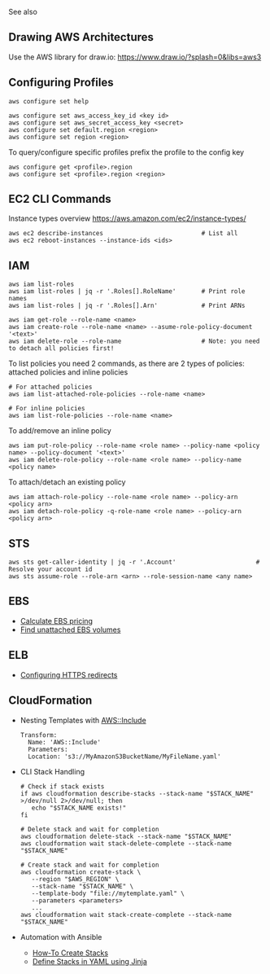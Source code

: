 
See also <?add topic='AWS Lambda'?> <?add topic='S3'?>

## Drawing AWS Architectures

Use the AWS library for draw.io: https://www.draw.io/?splash=0&libs=aws3

## Configuring Profiles

    aws configure set help

    aws configure set aws_access_key_id <key id>
    aws configure set aws_secret_access_key <secret>
    aws configure set default.region <region>
    aws configure set region <region>

To query/configure specific profiles prefix the profile to the config key

    aws configure get <profile>.region
    aws configure set <profile>.region <region>

## EC2 CLI Commands

Instance types overview https://aws.amazon.com/ec2/instance-types/

    aws ec2 describe-instances                           # List all
    aws ec2 reboot-instances --instance-ids <ids>

## IAM

    aws iam list-roles
    aws iam list-roles | jq -r '.Roles[].RoleName'       # Print role names
    aws iam list-roles | jq -r '.Roles[].Arn'            # Print ARNs
    
    aws iam get-role --role-name <name>
    aws iam create-role --role-name <name> --asume-role-policy-document '<text>'
    aws iam delete-role --role-name                      # Note: you need to detach all policies first!
    
 To list policies you need 2 commands, as there are 2 types of policies: attached policies and inline policies
    
    # For attached policies
    aws iam list-attached-role-policies --role-name <name>
    
    # For inline policies
    aws iam list-role-policies --role-name <name>

To add/remove an inline policy

    aws iam put-role-policy --role-name <role name> --policy-name <policy name> --policy-document '<text>'
    aws iam delete-role-policy --role-name <role name> --policy-name <policy name>

To attach/detach an existing policy

    aws iam attach-role-policy --role-name <role name> --policy-arn <policy arn>
    aws iam detach-role-policy -q-role-name <role name> --policy-arn <policy arn>

## STS

    aws sts get-caller-identity | jq -r '.Account'                      # Resolve your account id
    aws sts assume-role --role-arn <arn> --role-session-name <any name>

## EBS

- [Calculate EBS pricing](https://www.reddit.com/r/aws/comments/90j5zy/programmaticaly_get_price_of_ebs_volumes/)
- [Find unattached EBS volumes](https://www.reddit.com/r/devops/comments/9156d4/find_unattached_aws_ebs_volumes/)

## ELB

- [Configuring HTTPS redirects](https://aws.amazon.com/about-aws/whats-new/2018/07/elastic-load-balancing-announces-support-for-redirects-and-fixed-responses-for-application-load-balancer/)

## CloudFormation

- Nesting Templates with [AWS::Include](https://docs.aws.amazon.com/AWSCloudFormation/latest/UserGuide/create-reusable-transform-function-snippets-and-add-to-your-template-with-aws-include-transform.html)

      Transform:
        Name: 'AWS::Include'
        Parameters:
        Location: 's3://MyAmazonS3BucketName/MyFileName.yaml'

- CLI Stack Handling

      # Check if stack exists
      if aws cloudformation describe-stacks --stack-name "$STACK_NAME" >/dev/null 2>/dev/null; then
         echo "$STACK_NAME exists!"
      fi
      
      # Delete stack and wait for completion
      aws cloudformation delete-stack --stack-name "$STACK_NAME"
      aws cloudformation wait stack-delete-complete --stack-name "$STACK_NAME"
      
      # Create stack and wait for completion
      aws cloudformation create-stack \
         --region "$AWS_REGION" \
         --stack-name "$STACK_NAME" \
         --template-body "file://mytemplate.yaml" \
         --parameters <parameters>
         ...
      aws cloudformation wait stack-create-complete --stack-name "$STACK_NAME"

- Automation with Ansible
   - [How-To Create Stacks](http://darrylcauldwell.com/aws-cloudformation/)
   - [Define Stacks in YAML using Jinja](https://gist.github.com/jheller/c4fa0075e4eccf094769)
   
